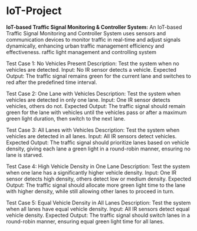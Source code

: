 # IoT-Project
**IoT-based Traffic Signal Monitoring & Controller System:**
An IoT-based Traffic Signal Monitoring and Controller System uses sensors and communication devices to monitor traffic in real-time and adjust signals dynamically, enhancing urban traffic management efficiency and effectiveness.
raffic light management and controlling system

Test Case 1: No Vehicles Present
Description: Test the system when no vehicles are detected.
Input: No IR sensor detects a vehicle.
Expected Output: The traffic signal remains green for the current lane and switches to red after the predefined time interval.


Test Case 2: One Lane with Vehicles
Description: Test the system when vehicles are detected in only one lane.
Input: One IR sensor detects vehicles, others do not.
Expected Output: The traffic signal should remain green for the lane with vehicles until the vehicles pass or after a maximum green light duration, then switch to the next lane.


Test Case 3: All Lanes with Vehicles
Description: Test the system when vehicles are detected in all lanes.
Input: All IR sensors detect vehicles.
Expected Output: The traffic signal should prioritize lanes based on vehicle density, giving each lane a green light in a round-robin manner, ensuring no lane is starved.


Test Case 4: High Vehicle Density in One Lane
Description: Test the system when one lane has a significantly higher vehicle density.
Input: One IR sensor detects high density, others detect low or medium density.
Expected Output: The traffic signal should allocate more green light time to the lane with higher density, while still allowing other lanes to proceed in turn.


Test Case 5: Equal Vehicle Density in All Lanes
Description: Test the system when all lanes have equal vehicle density.
Input: All IR sensors detect equal vehicle density.
Expected Output: The traffic signal should switch lanes in a round-robin manner, ensuring equal green light time for all lanes.
